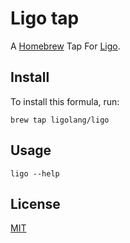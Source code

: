 # Ligo tap

A [Homebrew](https://brew.sh/) Tap For [Ligo](https://ligolang.org/).

## Install

To install this formula, run:

```
brew tap ligolang/ligo
```
## Usage

```
ligo --help
```

## License

[MIT](./LICENSE.md)
